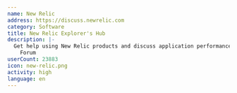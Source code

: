 ```yaml
---
name: New Relic
address: https://discuss.newrelic.com
category: Software
title: New Relic Explorer's Hub
description: |-
  Get help using New Relic products and discuss application performance in our Community
    Forum
userCount: 23883
icon: new-relic.png
activity: high
language: en
---
```

